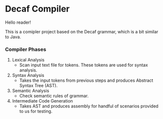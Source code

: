 # Decaf Compiler
Hello reader!

This is a comipler project based on the Decaf grammar, which is a bit similar to Java.


### Compiler Phases
1. Lexical Analysis
    * Scan input text file for tokens. These tokens are used for syntax analysis.
2. Syntax Analysis
    * Takes the input tokens from previous steps and produces Abstract Syntax Tree (AST).
3. Semantic Analysis
    * Check semantic rules of grammar.
4. Intermediate Code Generation
    * Takes AST and produces assembly for handful of scenarios provided to us for testing.
